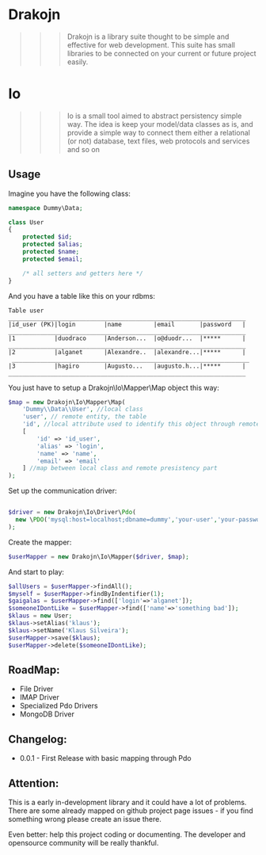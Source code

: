 Drakojn
===

>>> Drakojn is a library suite thought to be simple and effective for web development.
>>> This suite has small libraries to be connected on your current or future project easily.

Io
==

>>> Io is a small tool aimed to abstract persistency simple way. The idea is keep your model/data classes as is,
>>> and provide a simple way to connect them either a relational (or not) database, text files, web protocols and
>>> services and so on

Usage
---

Imagine you have the following class:

```php
namespace Dummy\Data;

class User
{
    protected $id;
    protected $alias;
    protected $name;
    protected $email;

    /* all setters and getters here */
}
```

And you have a table like this on your rdbms:

```
Table user
___________________________________________________________________
|id_user (PK)|login        |name         |email       |password   |
___________________________________________________________________
|1           |duodraco     |Anderson...  |o@duodr...  |*****      |
___________________________________________________________________
|2           |alganet      |Alexandre..  |alexandre...|*****      |
 ___________________________________________________________________
|3           |hagiro       |Augusto...   |augusto.h...|*****      |
___________________________________________________________________

```

You just have to setup a Drakojn\Io\Mapper\Map object this way:

```php
$map = new Drakojn\Io\Mapper\Map(
    'Dummy\\Data\\User', //local class
    'user', // remote entity, the table
    'id', //local attribute used to identify this object through remote part
    [
        'id' => 'id_user',
        'alias' => 'login',
        'name' => 'name',
        'email' => 'email'
    ] //map between local class and remote presistency part
);

```

Set up the communication driver:

```php

$driver = new Drakojn\Io\Driver\Pdo(
  new \PDO('mysql:host=localhost;dbname=dummy','your-user','your-password')
);

```

Create the mapper:

```php
$userMapper = new Drakojn\Io\Mapper($driver, $map);

```

And start to play:

```php
$allUsers = $userMapper->findAll();
$myself = $userMapper->findByIndentifier(1);
$gaigalas = $userMapper->find(['login'=>'alganet']);
$someoneIDontLike = $userMapper->find(['name'=>'something bad']);
$klaus = new User;
$klaus->setAlias('klaus');
$klaus->setName('Klaus Silveira');
$userMapper->save($klaus);
$userMapper->delete($someoneIDontLike);

```

RoadMap:
---
* File Driver
* IMAP Driver
* Specialized Pdo Drivers
* MongoDB Driver

Changelog:
---
* 0.0.1 - First Release with basic mapping through Pdo

Attention:
---

This is a early in-development library and it could have a lot of problems. There are some already mapped on github
project page issues - if you find something wrong please create an issue there.

Even better: help this project coding or documenting. The developer and opensource community will be really thankful.
